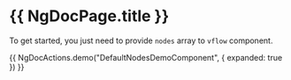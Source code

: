 # {{ NgDocPage.title }}

To get started, you just need to provide `nodes` array to `vflow` component.

{{ NgDocActions.demo("DefaultNodesDemoComponent", { expanded: true }) }}
